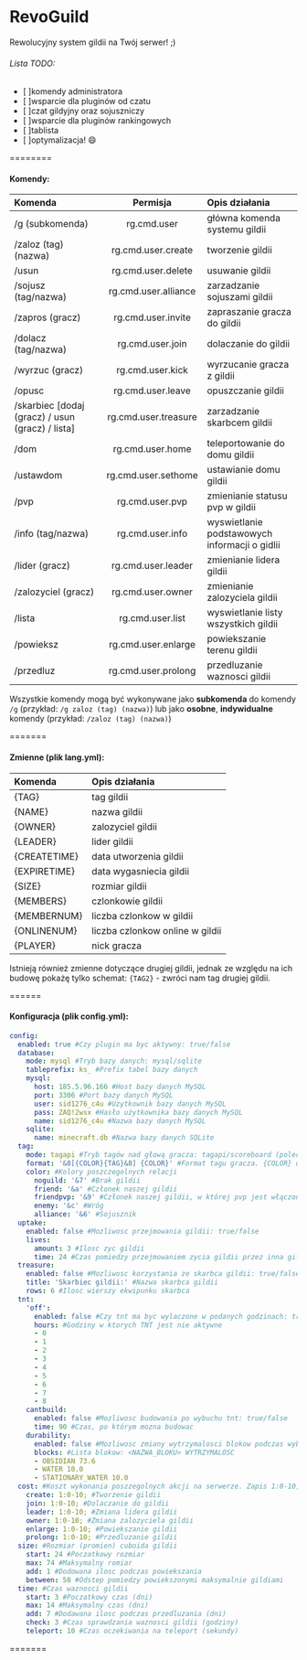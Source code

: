 RevoGuild
=========

Rewolucyjny system gildii na Twój serwer! ;)

###### Lista TODO:
- [ ]komendy administratora
- [ ]wsparcie dla pluginów od czatu
- [ ]czat gildyjny oraz sojuszniczy
- [ ]wsparcie dla pluginów rankingowych
- [ ]tablista
- [ ]optymalizacja! :smile:

========
#### Komendy:

Komenda|Permisja|Opis działania
:-------------|:-------------:|:-------------
/g (subkomenda)|rg.cmd.user|główna komenda systemu gildii
/zaloz (tag) (nazwa)|rg.cmd.user.create|tworzenie gildii
/usun|rg.cmd.user.delete|usuwanie gildii
/sojusz (tag/nazwa)|rg.cmd.user.alliance|zarzadzanie sojuszami gildii
/zapros (gracz)|rg.cmd.user.invite|zapraszanie gracza do gildii
/dolacz (tag/nazwa)|rg.cmd.user.join|dolaczanie do gildii
/wyrzuc (gracz)|rg.cmd.user.kick|wyrzucanie gracza z gildii
/opusc|rg.cmd.user.leave|opuszczanie gildii
/skarbiec [dodaj (gracz) / usun (gracz) / lista]|rg.cmd.user.treasure|zarzadzanie skarbcem gildii
/dom|rg.cmd.user.home|teleportowanie do domu gildii
/ustawdom|rg.cmd.user.sethome|ustawianie domu gildii
/pvp|rg.cmd.user.pvp|zmienianie statusu pvp w gildii
/info (tag/nazwa)|rg.cmd.user.info|wyswietlanie podstawowych informacji o gidlii
/lider (gracz)|rg.cmd.user.leader|zmienianie lidera gildii
/zalozyciel (gracz)|rg.cmd.user.owner|zmienianie zalozyciela gildii
/lista|rg.cmd.user.list|wyswietlanie listy wszystkich gildii
/powieksz|rg.cmd.user.enlarge|powiekszanie terenu gildii
/przedluz|rg.cmd.user.prolong|przedluzanie waznosci gildii


Wszystkie komendy mogą być wykonywane jako **subkomenda** do komendy `/g` (przykład: `/g zaloz (tag) (nazwa)`) lub jako **osobne**, **indywidualne** komendy (przykład: `/zaloz (tag) (nazwa)`)

=======
#### Zmienne (plik lang.yml):

Komenda|Opis działania
:-------------|:-------------
{TAG}|tag gildii
{NAME}|nazwa gildii
{OWNER}|zalozyciel gildii
{LEADER}|lider gildii
{CREATETIME}|data utworzenia gildii
{EXPIRETIME}|data wygasniecia gildii
{SIZE}|rozmiar gildii
{MEMBERS}|czlonkowie gildii
{MEMBERNUM}|liczba czlonkow w gildii
{ONLINENUM}|liczba czlonkow online w gildii
{PLAYER}|nick gracza

Istnieją również zmienne dotyczące drugiej gildii, jednak ze względu na ich budowę pokażę tylko schemat: `{TAG2}` - zwróci nam tag drugiej gildii.

======
#### Konfiguracja (plik config.yml):
````yaml
config:
  enabled: true #Czy plugin ma byc aktywny: true/false
  database:
    mode: mysql #Tryb bazy danych: mysql/sqlite
    tableprefix: ks_ #Prefix tabel bazy danych
    mysql:
      host: 185.5.96.166 #Host bazy danych MySQL
      port: 3306 #Port bazy danych MySQL
      user: sid1276_c4u #Użytkownik bazy danych MySQL
      pass: ZAQ!2wsx #Hasło użytkownika bazy danych MySQL
      name: sid1276_c4u #Nazwa bazy danych MySQL
    sqlite:
      name: minecraft.db #Nazwa bazy danych SQLite
  tag:
    mode: tagapi #Tryb tagów nad głową gracza: tagapi/scoreboard (polecam wybór opcji tagapi (wymagany plugin TagAPI) ze względu na wydajność)
    format: '&8[{COLOR}{TAG}&8] {COLOR}' #Format tagu gracza. {COLOR} oznacza kolor rejacji
    color: #Kolory poszczegolnych relacji
      noguild: '&7' #Brak gildii
      friend: '&a' #Członek naszej gildii
      friendpvp: '&9' #Członek naszej gildii, w której pvp jest włączone
      enemy: '&c' #Wróg
      alliance: '&6' #Sojusznik
  uptake: 
    enabled: false #Mozliwosc przejmowania gildii: true/false
    lives: 
      amount: 3 #Ilosc zyc gildii
      time: 24 #Czas pomiedzy przejmowaniem zycia gildii przez inna gildie. W godzinach.
  treasure:
    enabled: false #Mozliwosc korzystania ze skarbca gildii: true/false
    title: 'Skarbiec gildii:' #Nazwa skarbca gildii
    rows: 6 #Ilosc wierszy ekwipunku skarbca
  tnt:
    'off':
      enabled: false #Czy tnt ma byc wylaczone w podanych godzinach: true/false
      hours: #Godziny w ktorych TNT jest nie aktywne
      - 0
      - 1
      - 2
      - 3
      - 4
      - 5
      - 6
      - 7
      - 8
    cantbuild:
      enabled: false #Mozliwosc budowania po wybuchu tnt: true/false
      time: 90 #Czas, po którym mozna budowac
    durability:
      enabled: false #Mozliwosc zmiany wytrzymalosci blokow podczas wybuchu TNT: true/false
      blocks: #Lista blokow: <NAZWA_BLOKU> WYTRZYMALOSC
      - OBSIDIAN 73.6
      - WATER 10.0
      - STATIONARY_WATER 10.0
  cost: #Koszt wykonania poszzegolnych akcji na serwerze. Zapis 1:0-10; oznacza, że potrzebujemy 10 stone. Aby dodać kolejny przedmiot wystarczy dopisac <id>:<subid>-ilosc; po sredniku
    create: 1:0-10; #Tworzenie gildii
    join: 1:0-10; #Dolaczanie do gildii
    leader: 1:0-10; #Zmiana lidera gildii
    owner: 1:0-10; #Zmiana zalozyciela gildii
    enlarge: 1:0-10; #Powiekszanie gildii
    prolong: 1:0-10; #Przedluzanie gildii
  size: #Rozmiar (promien) cuboida gildii
    start: 24 #Poczatkowy rozmiar
    max: 74 #Maksymalny romiar
    add: 1 #Dodowana ilosc podczas powiekszania
    between: 50 #Odstep pomiedzy powiekszonymi maksymalnie gildiami
  time: #Czas waznosci gildii
    start: 3 #Poczatkowy czas (dni)
    max: 14 #Maksymalny czas (dni)
    add: 7 #Dodawana ilosc podczas przedluzania (dni)
    check: 3 #Czas sprawdzania waznosci gildii (godziny)
    teleport: 10 #Czas oczekiwania na teleport (sekundy)

````

=======

